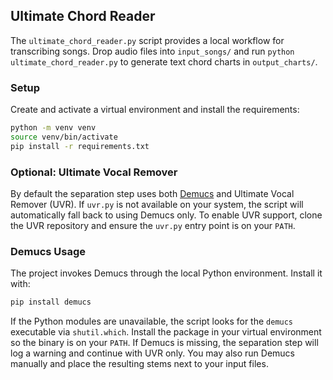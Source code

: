 ## Ultimate Chord Reader

The `ultimate_chord_reader.py` script provides a local workflow for transcribing songs. Drop audio files into `input_songs/` and run `python ultimate_chord_reader.py` to generate text chord charts in `output_charts/`.

### Setup
Create and activate a virtual environment and install the requirements:

```bash
python -m venv venv
source venv/bin/activate
pip install -r requirements.txt
```

### Optional: Ultimate Vocal Remover
By default the separation step uses both [Demucs](https://github.com/facebookresearch/demucs) and Ultimate Vocal Remover (UVR). If `uvr.py` is not available on your system, the script will automatically fall back to using Demucs only. To enable UVR support, clone the UVR repository and ensure the `uvr.py` entry point is on your `PATH`.

### Demucs Usage
The project invokes Demucs through the local Python environment. Install it with:

```bash
pip install demucs
```

If the Python modules are unavailable, the script looks for the `demucs`
executable via ``shutil.which``. Install the package in your virtual
environment so the binary is on your ``PATH``.
If Demucs is missing, the separation step will log a warning and continue with
UVR only. You may also run Demucs manually and place the resulting stems next
to your input files.

